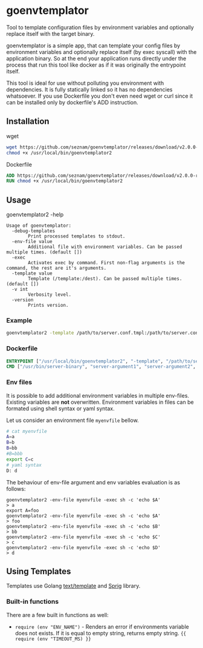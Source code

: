 # goenvtemplator
Tool to template configuration files by environment variables and optionally replace itself with the target binary.

goenvtemplator is a simple app, that can template your config files by environment variables and optionally replace itself (by exec syscall) with the application binary. So at the end your application runs directly under the process that run this tool like docker as if it was originally the entrypoint itself.

This tool is ideal for use without polluting you environment with dependencies. It is fully statically linked so it has no dependencies whatsoever. If you use Dockerfile you don't even need wget or curl since it can be installed only by dockerfile's ADD instruction. 

## Installation
wget
```bash
wget https://github.com/seznam/goenvtemplator/releases/download/v2.0.0-rc3/goenvtemplator-amd64 -O /usr/local/bin/goenvtemplator2
chmod +x /usr/local/bin/goenvtemplator2
```

Dockerfile
```Dockerfile
ADD https://github.com/seznam/goenvtemplator/releases/download/v2.0.0-rc3/goenvtemplator-amd64 /usr/local/bin/goenvtemplator2
RUN chmod +x /usr/local/bin/goenvtemplator2
```


## Usage
goenvtemplator2 -help
```
Usage of goenvtemplator:
  -debug-templates
    	Print processed templates to stdout.
  -env-file value
        Additional file with environment variables. Can be passed multiple times. (default [])
  -exec
    	Activates exec by command. First non-flag arguments is the command, the rest are it's arguments.
  -template value
    	Template (/template:/dest). Can be passed multiple times. (default [])
  -v int
    	Verbosity level.
  -version
    	Prints version.
```

### Example
```bash
goenvtemplator2 -template /path/to/server.conf.tmpl:/path/to/server.conf  -template /path/to/server2.conf.tmpl:/path/to/server2.conf
```

### Dockerfile
```Dockerfile
ENTRYPOINT ["/usr/local/bin/goenvtemplator2", "-template", "/path/to/server.conf.tmpl:/path/to/server.conf", "-exec"]
CMD ["/usr/bin/server-binary", "server-argument1", "server-argument2", "..."]
```

### Env files
It is possible to add additional environment variables in multiple env-files.
Existing variables are **not** overwritten.
Environment variables in files can be formated using shell syntax or yaml syntax.

Let us consider an environment file `myenvfile` bellow.
```bash
# cat myenvfile
A=a
B=b
B=bb
#B=bbb
export C=c
# yaml syntax
D: d
```

The behaviour of env-file argument and env variables evaluation is as follows:
```
goenvtemplator2 -env-file myenvfile -exec sh -c 'echo $A'
> a
export A=foo
goenvtemplator2 -env-file myenvfile -exec sh -c 'echo $A'
> foo
goenvtemplator2 -env-file myenvfile -exec sh -c 'echo $B'
> bb
goenvtemplator2 -env-file myenvfile -exec sh -c 'echo $C'
> c
goenvtemplator2 -env-file myenvfile -exec sh -c 'echo $D'
> d
```

## Using Templates
Templates use Golang [text/template](http://golang.org/pkg/text/template/)
and [Sprig](https://github.com/Masterminds/sprig) library.

### Built-in functions
There are a few built in functions as well:
  * `require (env "ENV_NAME")` - Renders an error if environments variable does not exists. If it is equal to empty string, returns empty string.  `{{ require (env "TIMEOUT_MS) }}`
